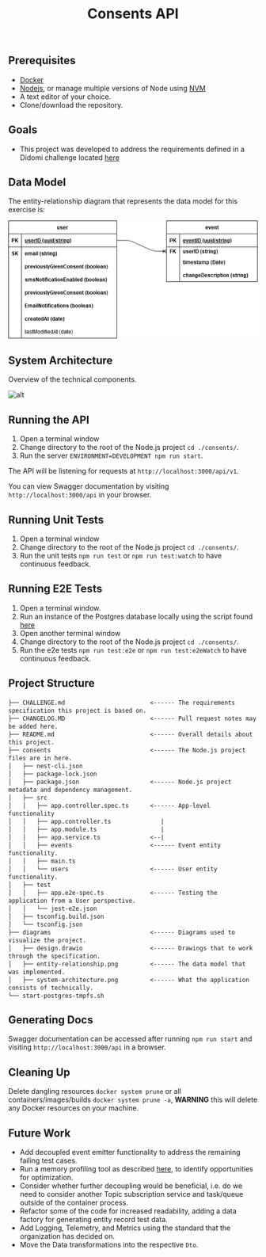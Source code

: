 <h1 align="center">
   Consents API
</h1>

<div align="center">
  <!-- <a alt="GitHub Workflow Status" href="https://github.com/davidmaceachern/consents/actions">
    <img  src="https://img.shields.io/github/workflow/status/davidmaceachern/consents/CI">
  </a>
  <a alt="Code Coverage" href="https://codecov.io/gh/davidmaceachern/consents#">
    <img alt="Codecov" src="https://img.shields.io/codecov/c/github/davidmaceachern/consents">
  </a> -->
</div>
<br />

## Prerequisites
  
- [Docker](https://www.docker.com/)
- [Nodejs](https://nodejs.org/en/), or manage multiple versions of Node using [NVM](https://github.com/nvm-sh/nvm)
- A text editor of your choice.
- Clone/download the repository.

## Goals
- This project was developed to address the requirements defined in a Didomi challenge located [here](https://github.com/didomi/challenges/blob/96612679c628b1d3a8be742a193bc3ab78dd7aa2/backend/README.md)

## Data Model

The entity-relationship diagram that represents the data model for this exercise is:

![alt](https://github.com/davidmaceachern/consents-api/blob/04558feebdf899f827d3352e1d7e2b0994211340/diagrams/entity-relationship.png)

## System Architecture

Overview of the technical components. 

![alt](system-architecture.png)



## Running the API

1. Open a terminal window
2. Change directory to the root of the Node.js project `cd ./consents/`.
3. Run the server `ENVIRONMENT=DEVELOPMENT npm run start`.

The API will be listening for requests at `http://localhost:3000/api/v1`.

You can view Swagger documentation by visiting `http://localhost:3000/api` in your browser.

## Running Unit Tests

1. Open a terminal window
2. Change directory to the root of the Node.js project `cd ./consents/`.
3. Run the unit tests `npm run test` or `npm run test:watch` to have continuous feedback.

## Running E2E Tests

1. Open a terminal window.
2. Run an instance of the Postgres database locally using the script found [here](./consents-api/start-postgres-tmpfs.sh)
3. Open another terminal window
4. Change directory to the root of the Node.js project `cd ./consents/`.
5. Run the e2e tests `npm run test:e2e` or `npm run test:e2eWatch` to have continuous feedback.

## Project Structure

```
├── CHALLENGE.md                        <------ The requirements specification this project is based on.
├── CHANGELOG.MD                        <------ Pull request notes may be added here.
├── README.md                           <------ Overall details about this project.
├── consents                            <------ The Node.js project files are in here.
│   ├── nest-cli.json
│   ├── package-lock.json
│   ├── package.json                    <------ Node.js project metadata and dependency management.
│   ├── src
│   │   ├── app.controller.spec.ts      <------ App-level functionality
│   │   ├── app.controller.ts              |
│   │   ├── app.module.ts                  |
│   │   ├── app.service.ts              <--|
│   │   ├── events                      <------ Event entity functionality.
│   │   ├── main.ts
│   │   └── users                       <------ User entity functionality.
│   ├── test
│   │   ├── app.e2e-spec.ts             <------ Testing the application from a User perspective.
│   │   └── jest-e2e.json
│   ├── tsconfig.build.json
│   └── tsconfig.json
├── diagrams                            <------ Diagrams used to visualize the project.
│   ├── design.drawio                   <------ Drawings that to work through the specification.
│   ├── entity-relationship.png         <------ The data model that was implemented. 
│   ├── system-architecture.png         <------ What the application consists of technically.
└── start-postgres-tmpfs.sh
```

## Generating Docs

Swagger documentation can be accessed after running `npm run start` and visiting `http://localhost:3000/api` in a browser.

## Cleaning Up

Delete dangling resources `docker system prune` or all containers/images/builds `docker system prune -a`, **WARNING** this will delete any Docker resources on your machine. 

## Future Work

- Add decoupled event emitter functionality to address the remaining failing test cases.
- Run a memory profiling tool as described [here](https://www.toptal.com/nodejs/debugging-memory-leaks-node-js-applications), to identify opportunities for optimization.
- Consider whether further decoupling would be beneficial, i.e. do we need to consider another Topic subscription service and task/queue outside of the container process.
- Refactor some of the code for increased readability, adding a data factory for generating entity record test data.
- Add Logging, Telemetry, and Metrics using the standard that the organization has decided on.
- Move the Data transformations into the respective `Dto`.
